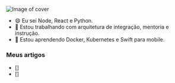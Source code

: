 ![Image of cover](https://github.com/tiagosestari/tiagosestari/blob/master/images/tiago_sestari.png)
- 😄 Eu sei Node, React e Python.
- 🔭 Estou trabalhando com arquitetura de integração, mentoria e instrução.
- 🌱 Estou aprendendo Docker, Kubernetes e Swift para mobile.

### Meus artigos
- []
- []

<!--
**tiagosestari/tiagosestari** is a ✨ _special_ ✨ repository because its `README.md` (this file) appears on your GitHub profile.

Here are some ideas to get you started:

- 💬 Ask me about ...
- 📫 How to reach me: ...
- 😄 Pronouns: ...
- ⚡ Fun fact: ...

-->
